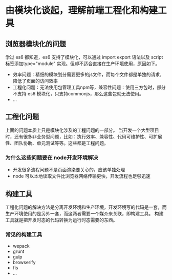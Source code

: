 # 由模块化谈起，理解前端工程化和构建工具

## 浏览器模块化的问题
学过 es6 都知道，es6 支持了模块化，可以通过 import export 语法以及 script 标签添加type="module" 实现。但却不适合直接在生产环境使用，原因如下。
- 效率问题：精细的模块划分需要更多的js文件，而每个文件都是单独的请求，降低了页面的访问效率
- 工程化问题：无法使用包管理工具npm等，兼容性问题：使用三方包时，部分不支持 es6 模块化，只支持commonjs，那么这些包就无法使用。
- ...

## 工程化问题
上面的问题本质上只是模块化涉及的工程问题的一部分。
当开发一个大型项目时，还有很多非业务型问题，比如：执行效率、兼容性、代码可维护性、可扩展性、团队协助、单元测试等等。这些都是工程问题。

### 为什么这些问题要在 node开发环境解决
- 开发很多流程问题不是页面渲染要关心的，应该单独处理
- node 可以本地读取文件比浏览器网络传输更快，开发流程也足够迅速

## 构建工具
工程化问题的解决方法是分离开发环境和生产环境，开发环境写的代码是一套，而生产环境使用的是另外一套，而这两者需要一个媒介来关联，即构建工具。
构建工具就是把开发时态的代码转换为运行时态需要的东西。

### 常见的构建工具
- wepack
- grunt
- gulp
- browserify
- fis
- ...
